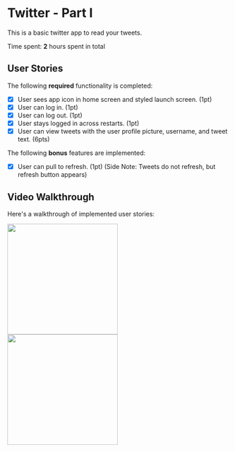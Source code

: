 # Twitter - Part I

This is a basic twitter app to read your tweets.

Time spent: **2** hours spent in total

## User Stories

The following **required** functionality is completed:

- [x] User sees app icon in home screen and styled launch screen. (1pt)
- [x] User can log in. (1pt)
- [x] User can log out. (1pt)
- [x] User stays logged in across restarts. (1pt)
- [x] User can view tweets with the user profile picture, username, and tweet text. (6pts)

The following **bonus** features are implemented:

- [x] User can pull to refresh. (1pt) (Side Note: Tweets do not refresh, but refresh button appears)

## Video Walkthrough

Here's a walkthrough of implemented user stories:

<img src="http://g.recordit.co/I4yLScDkMX.gif" width=250><br>
<img src="http://g.recordit.co/4gcI0YJ1nM.gif" width=250><br>

